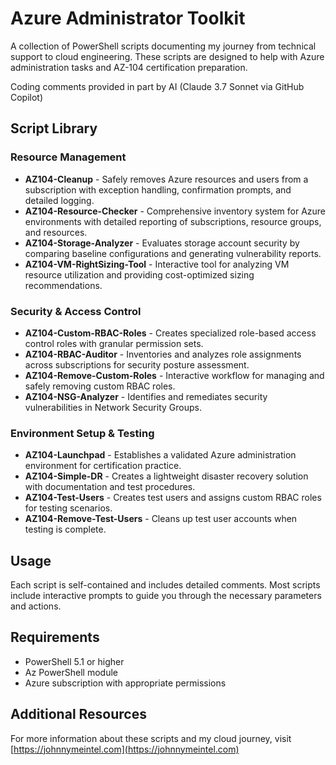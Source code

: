 # Azure Administrator Toolkit

A collection of PowerShell scripts documenting my journey from technical support to cloud engineering. These scripts are designed to help with Azure administration tasks and AZ-104 certification preparation.

Coding comments provided in part by AI (Claude 3.7 Sonnet via GitHub Copilot) 

## Script Library

### Resource Management
- **AZ104-Cleanup** - Safely removes Azure resources and users from a subscription with exception handling, confirmation prompts, and detailed logging.
- **AZ104-Resource-Checker** - Comprehensive inventory system for Azure environments with detailed reporting of subscriptions, resource groups, and resources.
- **AZ104-Storage-Analyzer** - Evaluates storage account security by comparing baseline configurations and generating vulnerability reports.
- **AZ104-VM-RightSizing-Tool** - Interactive tool for analyzing VM resource utilization and providing cost-optimized sizing recommendations.

### Security & Access Control
- **AZ104-Custom-RBAC-Roles** - Creates specialized role-based access control roles with granular permission sets.
- **AZ104-RBAC-Auditor** - Inventories and analyzes role assignments across subscriptions for security posture assessment.
- **AZ104-Remove-Custom-Roles** - Interactive workflow for managing and safely removing custom RBAC roles.
- **AZ104-NSG-Analyzer** - Identifies and remediates security vulnerabilities in Network Security Groups.

### Environment Setup & Testing
- **AZ104-Launchpad** - Establishes a validated Azure administration environment for certification practice.
- **AZ104-Simple-DR** - Creates a lightweight disaster recovery solution with documentation and test procedures.
- **AZ104-Test-Users** - Creates test users and assigns custom RBAC roles for testing scenarios.
- **AZ104-Remove-Test-Users** - Cleans up test user accounts when testing is complete.

## Usage

Each script is self-contained and includes detailed comments. Most scripts include interactive prompts to guide you through the necessary parameters and actions.

## Requirements

- PowerShell 5.1 or higher
- Az PowerShell module
- Azure subscription with appropriate permissions

## Additional Resources

For more information about these scripts and my cloud journey, visit [https://johnnymeintel.com](https://johnnymeintel.com)
